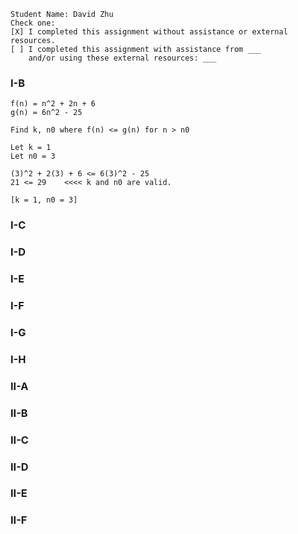 ```
Student Name: David Zhu
Check one:
[X] I completed this assignment without assistance or external resources.
[ ] I completed this assignment with assistance from ___
    and/or using these external resources: ___
```

### I-B

```
f(n) = n^2 + 2n + 6
g(n) = 6n^2 - 25

Find k, n0 where f(n) <= g(n) for n > n0

Let k = 1
Let n0 = 3

(3)^2 + 2(3) + 6 <= 6(3)^2 - 25
21 <= 29    <<<< k and n0 are valid.

[k = 1, n0 = 3] 
```
### I-C

### I-D

### I-E

### I-F

### I-G

### I-H

### II-A

### II-B

### II-C

### II-D

### II-E

### II-F

